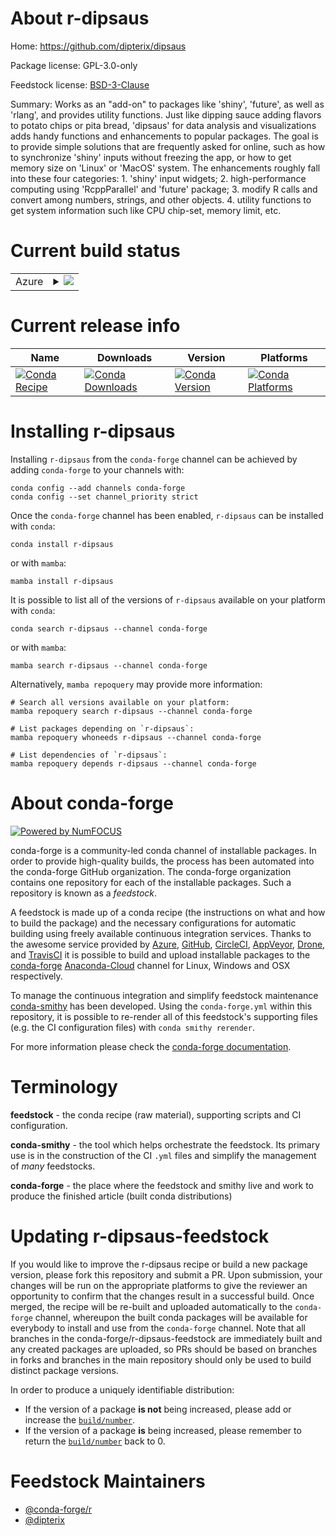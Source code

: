 About r-dipsaus
===============

Home: https://github.com/dipterix/dipsaus

Package license: GPL-3.0-only

Feedstock license: [BSD-3-Clause](https://github.com/conda-forge/r-dipsaus-feedstock/blob/main/LICENSE.txt)

Summary: Works as an "add-on" to packages like 'shiny', 'future', as well as 'rlang',
and provides utility functions. Just like dipping sauce adding flavors to potato
chips or pita bread, 'dipsaus' for data analysis and visualizations adds handy
functions and enhancements to popular packages. The goal is to provide simple solutions
that are frequently asked for online, such as how to synchronize 'shiny' inputs
without freezing the app, or how to get memory size on 'Linux' or 'MacOS' system.
The enhancements roughly fall into these four categories: 1. 'shiny' input widgets;
2. high-performance computing using 'RcppParallel' and 'future' package; 3.
modify R calls and convert among numbers, strings, and other objects. 4. utility
functions to get system information such like CPU chip-set, memory limit, etc.


Current build status
====================


<table>
    
  <tr>
    <td>Azure</td>
    <td>
      <details>
        <summary>
          <a href="https://dev.azure.com/conda-forge/feedstock-builds/_build/latest?definitionId=17813&branchName=main">
            <img src="https://dev.azure.com/conda-forge/feedstock-builds/_apis/build/status/r-dipsaus-feedstock?branchName=main">
          </a>
        </summary>
        <table>
          <thead><tr><th>Variant</th><th>Status</th></tr></thead>
          <tbody><tr>
              <td>linux_64_r_base4.1</td>
              <td>
                <a href="https://dev.azure.com/conda-forge/feedstock-builds/_build/latest?definitionId=17813&branchName=main">
                  <img src="https://dev.azure.com/conda-forge/feedstock-builds/_apis/build/status/r-dipsaus-feedstock?branchName=main&jobName=linux&configuration=linux%20linux_64_r_base4.1" alt="variant">
                </a>
              </td>
            </tr><tr>
              <td>linux_64_r_base4.2</td>
              <td>
                <a href="https://dev.azure.com/conda-forge/feedstock-builds/_build/latest?definitionId=17813&branchName=main">
                  <img src="https://dev.azure.com/conda-forge/feedstock-builds/_apis/build/status/r-dipsaus-feedstock?branchName=main&jobName=linux&configuration=linux%20linux_64_r_base4.2" alt="variant">
                </a>
              </td>
            </tr><tr>
              <td>osx_64_r_base4.1</td>
              <td>
                <a href="https://dev.azure.com/conda-forge/feedstock-builds/_build/latest?definitionId=17813&branchName=main">
                  <img src="https://dev.azure.com/conda-forge/feedstock-builds/_apis/build/status/r-dipsaus-feedstock?branchName=main&jobName=osx&configuration=osx%20osx_64_r_base4.1" alt="variant">
                </a>
              </td>
            </tr><tr>
              <td>osx_64_r_base4.2</td>
              <td>
                <a href="https://dev.azure.com/conda-forge/feedstock-builds/_build/latest?definitionId=17813&branchName=main">
                  <img src="https://dev.azure.com/conda-forge/feedstock-builds/_apis/build/status/r-dipsaus-feedstock?branchName=main&jobName=osx&configuration=osx%20osx_64_r_base4.2" alt="variant">
                </a>
              </td>
            </tr><tr>
              <td>win_64</td>
              <td>
                <a href="https://dev.azure.com/conda-forge/feedstock-builds/_build/latest?definitionId=17813&branchName=main">
                  <img src="https://dev.azure.com/conda-forge/feedstock-builds/_apis/build/status/r-dipsaus-feedstock?branchName=main&jobName=win&configuration=win%20win_64_" alt="variant">
                </a>
              </td>
            </tr>
          </tbody>
        </table>
      </details>
    </td>
  </tr>
</table>

Current release info
====================

| Name | Downloads | Version | Platforms |
| --- | --- | --- | --- |
| [![Conda Recipe](https://img.shields.io/badge/recipe-r--dipsaus-green.svg)](https://anaconda.org/conda-forge/r-dipsaus) | [![Conda Downloads](https://img.shields.io/conda/dn/conda-forge/r-dipsaus.svg)](https://anaconda.org/conda-forge/r-dipsaus) | [![Conda Version](https://img.shields.io/conda/vn/conda-forge/r-dipsaus.svg)](https://anaconda.org/conda-forge/r-dipsaus) | [![Conda Platforms](https://img.shields.io/conda/pn/conda-forge/r-dipsaus.svg)](https://anaconda.org/conda-forge/r-dipsaus) |

Installing r-dipsaus
====================

Installing `r-dipsaus` from the `conda-forge` channel can be achieved by adding `conda-forge` to your channels with:

```
conda config --add channels conda-forge
conda config --set channel_priority strict
```

Once the `conda-forge` channel has been enabled, `r-dipsaus` can be installed with `conda`:

```
conda install r-dipsaus
```

or with `mamba`:

```
mamba install r-dipsaus
```

It is possible to list all of the versions of `r-dipsaus` available on your platform with `conda`:

```
conda search r-dipsaus --channel conda-forge
```

or with `mamba`:

```
mamba search r-dipsaus --channel conda-forge
```

Alternatively, `mamba repoquery` may provide more information:

```
# Search all versions available on your platform:
mamba repoquery search r-dipsaus --channel conda-forge

# List packages depending on `r-dipsaus`:
mamba repoquery whoneeds r-dipsaus --channel conda-forge

# List dependencies of `r-dipsaus`:
mamba repoquery depends r-dipsaus --channel conda-forge
```


About conda-forge
=================

[![Powered by
NumFOCUS](https://img.shields.io/badge/powered%20by-NumFOCUS-orange.svg?style=flat&colorA=E1523D&colorB=007D8A)](https://numfocus.org)

conda-forge is a community-led conda channel of installable packages.
In order to provide high-quality builds, the process has been automated into the
conda-forge GitHub organization. The conda-forge organization contains one repository
for each of the installable packages. Such a repository is known as a *feedstock*.

A feedstock is made up of a conda recipe (the instructions on what and how to build
the package) and the necessary configurations for automatic building using freely
available continuous integration services. Thanks to the awesome service provided by
[Azure](https://azure.microsoft.com/en-us/services/devops/), [GitHub](https://github.com/),
[CircleCI](https://circleci.com/), [AppVeyor](https://www.appveyor.com/),
[Drone](https://cloud.drone.io/welcome), and [TravisCI](https://travis-ci.com/)
it is possible to build and upload installable packages to the
[conda-forge](https://anaconda.org/conda-forge) [Anaconda-Cloud](https://anaconda.org/)
channel for Linux, Windows and OSX respectively.

To manage the continuous integration and simplify feedstock maintenance
[conda-smithy](https://github.com/conda-forge/conda-smithy) has been developed.
Using the ``conda-forge.yml`` within this repository, it is possible to re-render all of
this feedstock's supporting files (e.g. the CI configuration files) with ``conda smithy rerender``.

For more information please check the [conda-forge documentation](https://conda-forge.org/docs/).

Terminology
===========

**feedstock** - the conda recipe (raw material), supporting scripts and CI configuration.

**conda-smithy** - the tool which helps orchestrate the feedstock.
                   Its primary use is in the construction of the CI ``.yml`` files
                   and simplify the management of *many* feedstocks.

**conda-forge** - the place where the feedstock and smithy live and work to
                  produce the finished article (built conda distributions)


Updating r-dipsaus-feedstock
============================

If you would like to improve the r-dipsaus recipe or build a new
package version, please fork this repository and submit a PR. Upon submission,
your changes will be run on the appropriate platforms to give the reviewer an
opportunity to confirm that the changes result in a successful build. Once
merged, the recipe will be re-built and uploaded automatically to the
`conda-forge` channel, whereupon the built conda packages will be available for
everybody to install and use from the `conda-forge` channel.
Note that all branches in the conda-forge/r-dipsaus-feedstock are
immediately built and any created packages are uploaded, so PRs should be based
on branches in forks and branches in the main repository should only be used to
build distinct package versions.

In order to produce a uniquely identifiable distribution:
 * If the version of a package **is not** being increased, please add or increase
   the [``build/number``](https://docs.conda.io/projects/conda-build/en/latest/resources/define-metadata.html#build-number-and-string).
 * If the version of a package **is** being increased, please remember to return
   the [``build/number``](https://docs.conda.io/projects/conda-build/en/latest/resources/define-metadata.html#build-number-and-string)
   back to 0.

Feedstock Maintainers
=====================

* [@conda-forge/r](https://github.com/conda-forge/r/)
* [@dipterix](https://github.com/dipterix/)

